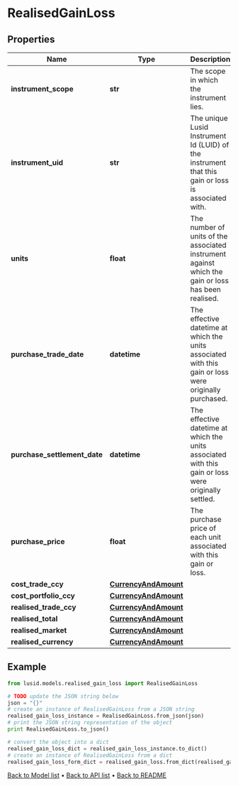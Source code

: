 # RealisedGainLoss


## Properties
Name | Type | Description | Notes
------------ | ------------- | ------------- | -------------
**instrument_scope** | **str** | The scope in which the instrument lies. | [optional] 
**instrument_uid** | **str** | The unique Lusid Instrument Id (LUID) of the instrument that this gain or loss is associated with. | 
**units** | **float** | The number of units of the associated instrument against which the gain or loss has been realised. | 
**purchase_trade_date** | **datetime** | The effective datetime at which the units associated with this gain or loss were originally purchased. | [optional] [readonly] 
**purchase_settlement_date** | **datetime** | The effective datetime at which the units associated with this gain or loss were originally settled. | [optional] [readonly] 
**purchase_price** | **float** | The purchase price of each unit associated with this gain or loss. | [optional] 
**cost_trade_ccy** | [**CurrencyAndAmount**](CurrencyAndAmount.md) |  | 
**cost_portfolio_ccy** | [**CurrencyAndAmount**](CurrencyAndAmount.md) |  | 
**realised_trade_ccy** | [**CurrencyAndAmount**](CurrencyAndAmount.md) |  | 
**realised_total** | [**CurrencyAndAmount**](CurrencyAndAmount.md) |  | 
**realised_market** | [**CurrencyAndAmount**](CurrencyAndAmount.md) |  | [optional] 
**realised_currency** | [**CurrencyAndAmount**](CurrencyAndAmount.md) |  | [optional] 

## Example

```python
from lusid.models.realised_gain_loss import RealisedGainLoss

# TODO update the JSON string below
json = "{}"
# create an instance of RealisedGainLoss from a JSON string
realised_gain_loss_instance = RealisedGainLoss.from_json(json)
# print the JSON string representation of the object
print RealisedGainLoss.to_json()

# convert the object into a dict
realised_gain_loss_dict = realised_gain_loss_instance.to_dict()
# create an instance of RealisedGainLoss from a dict
realised_gain_loss_form_dict = realised_gain_loss.from_dict(realised_gain_loss_dict)
```
[Back to Model list](../README.md#documentation-for-models) &#8226; [Back to API list](../README.md#documentation-for-api-endpoints) &#8226; [Back to README](../README.md)


